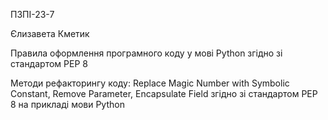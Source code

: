 ПЗПІ-23-7

Єлизавета Кметик

Правила оформлення програмного коду у мові Python згідно зі стандартом PEP 8

Методи рефакторингу коду: Replace Magic Number with Symbolic Constant, Remove Parameter, Encapsulate Field згідно зі стандартом PEP 8 на прикладі мови Python

